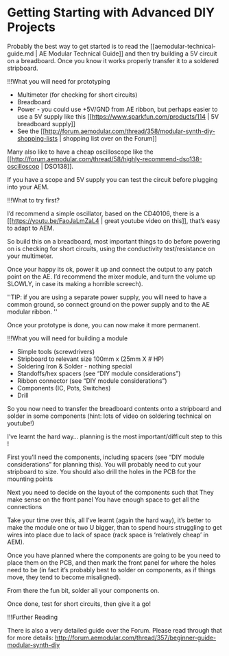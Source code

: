 # Getting Starting with Advanced DIY Projects

Probably the best way to get started is to read the [[aemodular-technical-guide.md | AE Modular Technical Guide]] and then try building a 5V circuit on a breadboard.  Once you know it works properly transfer it to a soldered stripboard.

!!!What you will need for prototyping

* Multimeter (for checking for short circuits) 
* Breadboard
* Power - you could use +5V/GND from AE ribbon, but perhaps easier to use a 5V supply like this  [[https://www.sparkfun.com/products/114 | 5V breadboard supply]] 
* See the [[http://forum.aemodular.com/thread/358/modular-synth-diy-shopping-lists | shopping list over on the Forum]]

Many also like to have a cheap oscilloscope like the 
[[http://forum.aemodular.com/thread/58/highly-recommend-dso138-oscilloscop | DSO138]].

If you have a scope and 5V supply you can test the circuit before plugging into your AEM.

!!!What to try first?

I’d recommend a simple oscillator, based on the CD40106, there is a [[https://youtu.be/FaoJaLmZaL4 | great youtube video on this]], that’s easy to adapt to AEM.

So build this on a breadboard, most important things to do before powering on is checking for short circuits, using the conductivity test/resistance on your multimeter.

Once your happy its ok, power it up and connect the output to any patch point on the AE.
I’d recommend the mixer module, and turn the volume up SLOWLY, in case its making a horrible screech).

''TIP: if you are using a separate power supply, you will need to have a common ground, so connect ground on the power supply and to the AE modular ribbon. ''

Once your prototype is done, you can now make it more permanent.


!!!What you will need for building a module

* Simple tools (screwdrivers) 
* Stripboard to relevant size 100mm x (25mm X # HP) 
* Soldering Iron & Solder - nothing special
* Standoffs/hex spacers (see “DIY module considerations”)
* Ribbon connector (see “DIY module considerations”)
* Components (IC, Pots, Switches)
* Drill 

So you now need to transfer the breadboard contents onto a stripboard and solder in some components (hint: lots of video on soldering technical on youtube!) 

I’ve learnt the hard way… planning is the most important/difficult step to this !

First you’ll need the components, including spacers (see “DIY module considerations” for planning this).
You will probably need to cut your stripboard to size.
You should also drill the holes in the PCB for the mounting points

Next you need to decide on the layout of the components such that
They make sense on the front panel
You have enough space to get all the connections

Take your time over this, all I’ve learnt (again the hard way), it’s better to make the module one or two U bigger, than to spend hours struggling to get wires into place due to lack of space (rack space is ‘relatively cheap’ in AEM).

Once you have planned where the components are going to be you need to place them on the PCB, and then mark the front panel for where the holes need to be
(in fact it’s probably best to solder on components, as if things move, they tend to become misaligned).

From there the fun bit, solder all your components on.

Once done, test for short circuits, then give it a go! 

!!!Further Reading

There is also a very detailed guide over the Forum. Please read through that for more details:
http://forum.aemodular.com/thread/357/beginner-guide-modular-synth-diy
